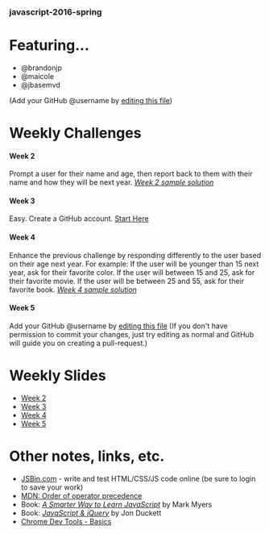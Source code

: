 ### javascript-2016-spring

# Featuring...
* @brandonjp
* @maicole
* @jbasemvd

(Add your GitHub @username by [editing this file](https://github.com/BloomingtonCodeSchool/javascript-2016-spring/edit/master/README.md))


# Weekly Challenges
#### Week 2 
Prompt a user for their name and age, then report back to them with their name and how they will be next year.
[_Week 2 sample solution_](http://jsbin.com/metoxa/edit?html,js)
#### Week 3
Easy.  Create a GitHub account. [Start Here](http://github.com/join)
#### Week 4
Enhance the previous challenge by responding differently to the user based on their age next year.  For example: If the user will be younger than 15 next year, ask for their favorite color.  If the user will between 15 and 25, ask for their favorite movie.  If the user will be between 25 and 55, ask for their favorite book.
[*Week 4 sample solution*](http://jsbin.com/metoxa/edit?html,js)
#### Week 5
Add your GitHub @username by [editing this file](https://github.com/BloomingtonCodeSchool/javascript-2016-spring/edit/master/README.md) (If you don't have permission to commit your changes, just try editing as normal and GitHub will guide you on creating a pull-request.)


# Weekly Slides
* [Week 2](https://github.com/BloomingtonCodeSchool/javascript-2016-spring/raw/master/slides/2016%20Code%20School%20-%20JS%202.pdf)
* [Week 3](https://github.com/BloomingtonCodeSchool/javascript-2016-spring/raw/master/slides/2016%20Code%20School%20-%20JS%203.pdf)
* [Week 4](https://github.com/BloomingtonCodeSchool/javascript-2016-spring/raw/master/slides/2016%20Code%20School%20-%20JS%204.pdf)
* [Week 5](https://github.com/BloomingtonCodeSchool/javascript-2016-spring/raw/master/slides/2016%20Code%20School%20-%20JS%205.pdf)


# Other notes, links, etc.
* [JSBin.com](http://jsbin.com) - write and test HTML/CSS/JS code online (be sure to login to save your work)
* [MDN: Order of operator precedence](http://bit.ly/MDNorder)
* Book: [_A Smarter Way to Learn JavaScript_](http://bit.ly/js1cs2015) by Mark Myers
* Book: [_JavaScript & jQuery_](http://bit.ly/js2cs2015) by Jon Duckett
* [Chrome Dev Tools - Basics](http://bit.ly/chrome-docs-console)
